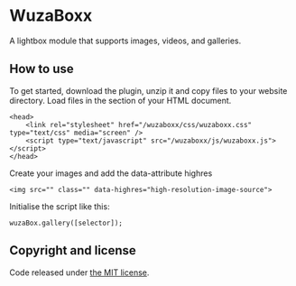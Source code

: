 
WuzaBoxx
=================================
A lightbox module that supports images, videos, and galleries.


How to use
----
To get started, download the plugin, unzip it and copy files to your website directory. Load files in the section of your HTML document.

    <head>
        <link rel="stylesheet" href="/wuzaboxx/css/wuzaboxx.css" type="text/css" media="screen" />
        <script type="text/javascript" src="/wuzaboxx/js/wuzaboxx.js"></script>
    </head>
    
Create your images and add the data-attribute highres
    
    <img src="" class="" data-highres="high-resolution-image-source">

Initialise the script like this:

    wuzaBox.gallery([selector]);



Copyright and license
----

Code released under [the MIT license](https://github.com/ashleydw/lightbox/blob/master/LICENSE).

